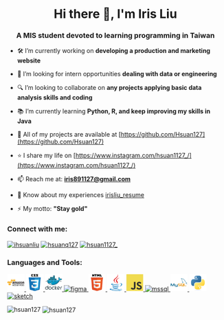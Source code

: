 <h1 align="center">Hi there 👋, I'm Iris Liu</h1>
<h3 align="center">A MIS student devoted to learning programming in Taiwan</h3>

- 🛠 I’m currently working on **developing a production and marketing website**

- 🤝 I’m looking for intern opportunities **dealing with data or engineering**

- 🔍 I’m looking to collaborate on **any projects applying basic data analysis skills and coding**

- 📚 I’m currently learning **Python, R, and keep improving my skills in Java**

- 📌 All of my projects are available at [https://github.com/Hsuan127](https://github.com/Hsuan127)

- ⭐️ I share my life on [https://www.instagram.com/hsuan1127_/](https://www.instagram.com/hsuan1127_/)

- 📫 Reach me at: **iris891127@gmail.com**

- 📄 Know about my experiences [irisliu_resume](https://docs.google.com/document/d/1Nk2jGU0hTUvSYKihluacZRFZh_7ZGWCN/edit?usp=sharing&ouid=100100405982932610315&rtpof=true&sd=true)

- ⚡ My motto: **"Stay gold"**

<h3 align="left">Connect with me:</h3>
<p align="left">
<a href="https://linkedin.com/in/ihsuanliu" target="blank"><img align="center" src="https://raw.githubusercontent.com/rahuldkjain/github-profile-readme-generator/master/src/images/icons/Social/linked-in-alt.svg" alt="ihsuanliu" height="30" width="40" /></a>
<a href="https://fb.com/hsuanq127" target="blank"><img align="center" src="https://raw.githubusercontent.com/rahuldkjain/github-profile-readme-generator/master/src/images/icons/Social/facebook.svg" alt="hsuanq127" height="30" width="40" /></a>
<a href="https://instagram.com/hsuan1127_" target="blank"><img align="center" src="https://raw.githubusercontent.com/rahuldkjain/github-profile-readme-generator/master/src/images/icons/Social/instagram.svg" alt="hsuan1127_" height="30" width="40" /></a>
</p>

<h3 align="left">Languages and Tools:</h3>
<p align="left"> <a href="https://aws.amazon.com" target="_blank" rel="noreferrer"> <img src="https://raw.githubusercontent.com/devicons/devicon/master/icons/amazonwebservices/amazonwebservices-original-wordmark.svg" alt="aws" width="40" height="40"/> </a> <a href="https://www.w3schools.com/css/" target="_blank" rel="noreferrer"> <img src="https://raw.githubusercontent.com/devicons/devicon/master/icons/css3/css3-original-wordmark.svg" alt="css3" width="40" height="40"/> </a> <a href="https://www.docker.com/" target="_blank" rel="noreferrer"> <img src="https://raw.githubusercontent.com/devicons/devicon/master/icons/docker/docker-original-wordmark.svg" alt="docker" width="40" height="40"/> </a> <a href="https://www.figma.com/" target="_blank" rel="noreferrer"> <img src="https://www.vectorlogo.zone/logos/figma/figma-icon.svg" alt="figma" width="40" height="40"/> </a> <a href="https://www.w3.org/html/" target="_blank" rel="noreferrer"> <img src="https://raw.githubusercontent.com/devicons/devicon/master/icons/html5/html5-original-wordmark.svg" alt="html5" width="40" height="40"/> </a> <a href="https://www.java.com" target="_blank" rel="noreferrer"> <img src="https://raw.githubusercontent.com/devicons/devicon/master/icons/java/java-original.svg" alt="java" width="40" height="40"/> </a> <a href="https://developer.mozilla.org/en-US/docs/Web/JavaScript" target="_blank" rel="noreferrer"> <img src="https://raw.githubusercontent.com/devicons/devicon/master/icons/javascript/javascript-original.svg" alt="javascript" width="40" height="40"/> </a> <a href="https://www.microsoft.com/en-us/sql-server" target="_blank" rel="noreferrer"> <img src="https://www.svgrepo.com/show/303229/microsoft-sql-server-logo.svg" alt="mssql" width="40" height="40"/> </a> <a href="https://www.mysql.com/" target="_blank" rel="noreferrer"> <img src="https://raw.githubusercontent.com/devicons/devicon/master/icons/mysql/mysql-original-wordmark.svg" alt="mysql" width="40" height="40"/> </a> <a href="https://www.python.org" target="_blank" rel="noreferrer"> <img src="https://raw.githubusercontent.com/devicons/devicon/master/icons/python/python-original.svg" alt="python" width="40" height="40"/> </a> <a href="https://www.sketch.com/" target="_blank" rel="noreferrer"> <img src="https://www.vectorlogo.zone/logos/sketchapp/sketchapp-icon.svg" alt="sketch" width="40" height="40"/> </a> </p>

<p><img align="left" src="https://github-readme-stats.vercel.app/api/top-langs?username=hsuan127&show_icons=true&locale=en&layout=compact" alt="hsuan127" /></p>

<p>&nbsp;<img align="center" src="https://github-readme-stats.vercel.app/api?username=hsuan127&show_icons=true&locale=en" alt="hsuan127" /></p>

<!--
**Hsuan127/Hsuan127** is a ✨ _special_ ✨ repository because its `README.md` (this file) appears on your GitHub profile.

Here are some ideas to get you started:

- 🔭 I’m currently working on ...
- 🌱 I’m currently learning ...
- 👯 I’m looking to collaborate on ...
- 🤔 I’m looking for help with ...
- 💬 Ask me about ...
- 📫 How to reach me: ...
- 😄 Pronouns: ...
- ⚡ Fun fact: ...
-->
